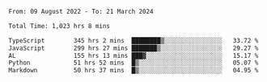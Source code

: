 
<!--START_SECTION:waka-->

```txt
From: 09 August 2022 - To: 21 March 2024

Total Time: 1,023 hrs 8 mins

TypeScript        345 hrs 2 mins  ████████▒░░░░░░░░░░░░░░░░   33.72 %
JavaScript        299 hrs 27 mins ███████▒░░░░░░░░░░░░░░░░░   29.27 %
AL                155 hrs 13 mins ███▓░░░░░░░░░░░░░░░░░░░░░   15.17 %
Python            51 hrs 52 mins  █▒░░░░░░░░░░░░░░░░░░░░░░░   05.07 %
Markdown          50 hrs 37 mins  █▒░░░░░░░░░░░░░░░░░░░░░░░   04.95 %
```

<!--END_SECTION:waka-->











